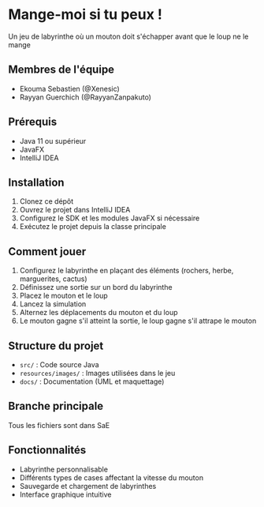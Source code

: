# Mange-moi si tu peux !

Un jeu de labyrinthe où un mouton doit s'échapper avant que le loup ne le mange

## Membres de l'équipe

- Ekouma Sebastien (@Xenesic)
- Rayyan Guerchich (@RayyanZanpakuto)

## Prérequis

- Java 11 ou supérieur
- JavaFX
- IntelliJ IDEA

## Installation

1. Clonez ce dépôt
2. Ouvrez le projet dans IntelliJ IDEA
3. Configurez le SDK et les modules JavaFX si nécessaire
4. Exécutez le projet depuis la classe principale

## Comment jouer

1. Configurez le labyrinthe en plaçant des éléments (rochers, herbe, marguerites, cactus)
2. Définissez une sortie sur un bord du labyrinthe
3. Placez le mouton et le loup
4. Lancez la simulation
5. Alternez les déplacements du mouton et du loup
6. Le mouton gagne s'il atteint la sortie, le loup gagne s'il attrape le mouton

## Structure du projet

- `src/` : Code source Java
- `resources/images/` : Images utilisées dans le jeu
- `docs/` : Documentation (UML et maquettage)

## Branche principale

Tous les fichiers sont dans SaE

## Fonctionnalités

- Labyrinthe personnalisable
- Différents types de cases affectant la vitesse du mouton
- Sauvegarde et chargement de labyrinthes
- Interface graphique intuitive
